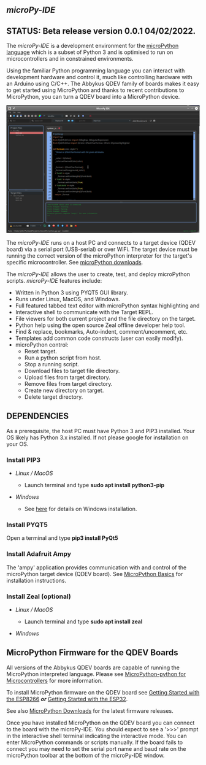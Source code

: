 ## ***microPy-IDE***

## STATUS: Beta release version 0.0.1 04/02/2022.

The *microPy-IDE* is a development environment for the [microPython language](https://micropython.org/) which is a subset of Python 3 and is optimised to run on microcontrollers and in constrained environments. 

Using the familiar Python programming language you can interact with development hardware and control it, much like controlling hardware with an Arduino using C/C++. The Abbykus QDEV family of boards makes it easy to get started using MicroPython and thanks to recent contributions to MicroPython, you can turn a QDEV board into a MicroPython device.


![](https://github.com/Abbykus/microPy-IDE/blob/3a2bbbc565d9bde55c800ac3cb0ba72c25d3f430/photos/microPy-IDE.png)

The *microPy-IDE* runs on a host PC and connects to a target device (QDEV board) via a serial port (USB-serial) or over WiFi. The target device must be running the correct version of the microPython interpreter for the target's specific microcontroller. See [microPython downloads](https://micropython.org/download/).

The *microPy-IDE* allows the user to create, test, and deploy microPython scripts. *microPy-IDE* features include:
- Written in Python 3 using PYQT5 GUI library.
- Runs under Linux, MacOS, and Windows.
- Full featured tabbed text editor with microPython syntax highlighting and 
- Interactive shell to communicate with the Target REPL.
- File viewers for both current project and the file directory on the target.
- Python help using the open source Zeal offline developer help tool.
- Find & replace, bookmarks, Auto-indent, comment/uncomment, etc.
- Templates add common code constructs (user can easily modify).
- microPython control:
  - Reset target.
  - Run a python script from host.
  - Stop a running script.
  - Download files to target file directory.
  - Upload files from target directory.
  - Remove files from target directory.
  - Create new directory on target.
  - Delete target directory.

## DEPENDENCIES
As a prerequisite, the host PC must have Python 3 and PIP3 installed. 
Your OS likely has Python 3.x installed. If not please google for installation on your OS.

### Install PIP3

- *Linux / MacOS*
  - Launch terminal and type **sudo apt install python3-pip**

- *Windows*
  - See [here](https://stackoverflow.com/questions/70727436/how-to-install-pip3-on-windows-10) for details on Windows installation.

### Install PYQT5
Open a terminal and type **pip3 install PyQt5**

### Install Adafruit Ampy
The 'ampy' application provides communication with and control of the microPython target device (QDEV board). See [MicroPython Basics](https://cdn-learn.adafruit.com/downloads/pdf/micropython-basics-load-files-and-run-code.pdf) for installation instructions.

### Install Zeal (optional)

- *Linux / MacOS*
  - Launch terminal and type **sudo apt install zeal**

- *Windows*

## MicroPython Firmware for the QDEV Boards
All versions of the Abbykus QDEV boards are capable of running the MicroPython interpreted language. 
Please see [MicroPython-python for Microcontrollers](https://micropython.org/) for more information.

To install MicroPython firmware on the QDEV board see [Getting Started with the ESP8266](https://docs.micropython.org/en/latest/esp8266/tutorial/intro.html#intro) ***or*** [Getting Started with the ESP32](https://docs.micropython.org/en/latest/esp32/tutorial/intro.html#esp32-intro).

See also [MicroPython Downloads](https://micropython.org/download/) for the latest firmware releases.

Once you have installed MicroPython on the QDEV board you can connect to the board with the microPy-IDE. You should expect to see a '>>>' prompt in the interactive shell terminal indicating the interactive mode. You can enter MicroPython commands or scripts manually.
If the board fails to connect you may need to set the serial port name and baud rate on the microPython toolbar at the bottom of the microPy-IDE window.






